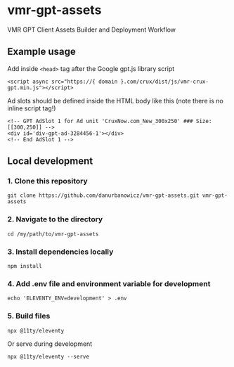 # vmr-gpt-assets

VMR GPT Client Assets Builder and Deployment Workflow

## Example usage

Add inside `<head>` tag after the Google gpt.js library script
```
<script async src="https://{ domain }.com/crux/dist/js/vmr-crux-gpt.min.js"></script>
```

Ad slots should be defined inside the HTML body like this (note there is no inline script tag!)
```
<!-- GPT AdSlot 1 for Ad unit 'CruxNow.com_New_300x250' ### Size: [[300,250]] -->
<div id='div-gpt-ad-3284456-1'></div>
<!-- End AdSlot 1 -->
```

## Local development

### 1. Clone this repository

```
git clone https://github.com/danurbanowicz/vmr-gpt-assets.git vmr-gpt-assets
```

### 2. Navigate to the directory

```
cd /my/path/to/vmr-gpt-assets
```

### 3. Install dependencies locally

```
npm install
```

### 4. Add .env file and environment variable for development
```
echo 'ELEVENTY_ENV=development' > .env
```

### 5. Build files

```
npx @11ty/eleventy
```

Or serve during development

```
npx @11ty/eleventy --serve
```

